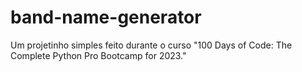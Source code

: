 # band-name-generator
Um projetinho simples feito durante o curso "100 Days of Code: The Complete Python Pro Bootcamp for 2023."
